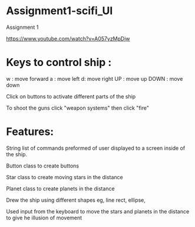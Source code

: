 # Assignment1-scifi_UI
Assignment 1

https://www.youtube.com/watch?v=A057yzMpDjw

# Keys to control ship :
w : move forward
a : move left
d: move right
UP : move up
DOWN : move down

Click on buttons to activate different parts of the ship

To shoot the guns click "weapon systems" then click "fire"

# Features:

String list of commands preformed of user displayed to a screen inside of the ship.

Button class to create buttons 

Star class to create moving stars in the distance

Planet class to create planets in the distance

Drew the ship using different shapes eg, line rect, ellipse, 

Used input from the keyboard to move the stars and planets in the distance to give he illusion of movement

